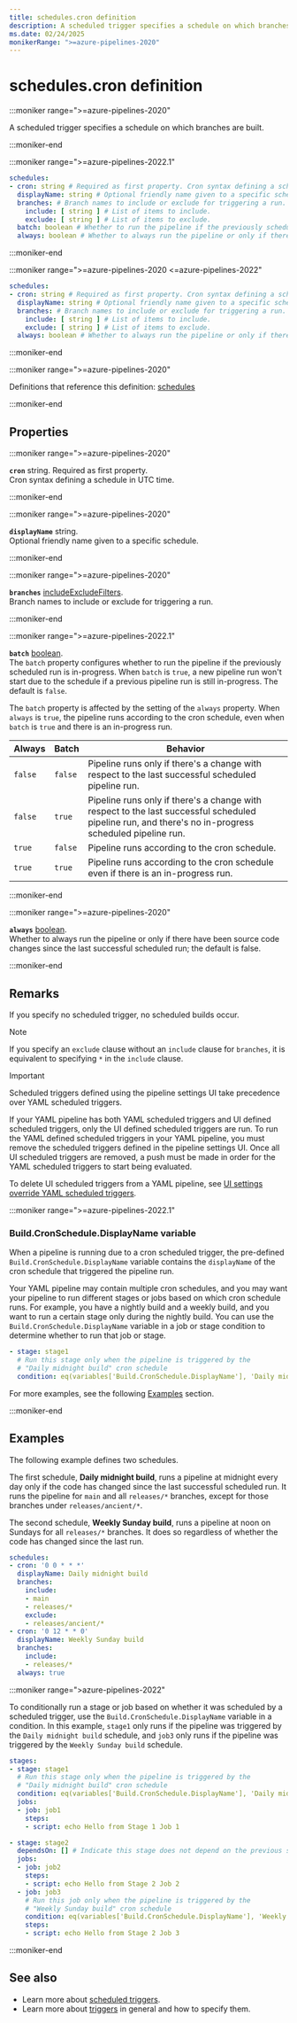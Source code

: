 ```yaml
---
title: schedules.cron definition
description: A scheduled trigger specifies a schedule on which branches are built.
ms.date: 02/24/2025
monikerRange: ">=azure-pipelines-2020"
---
```


# schedules.cron definition

<!-- :::description::: -->
:::moniker range=">=azure-pipelines-2020"

<!-- :::editable-content name="description"::: -->
A scheduled trigger specifies a schedule on which branches are built.
<!-- :::editable-content-end::: -->

:::moniker-end
<!-- :::description-end::: -->

<!-- :::syntax::: -->
:::moniker range=">=azure-pipelines-2022.1"

```yaml
schedules:
- cron: string # Required as first property. Cron syntax defining a schedule in UTC time.
  displayName: string # Optional friendly name given to a specific schedule.
  branches: # Branch names to include or exclude for triggering a run.
    include: [ string ] # List of items to include.
    exclude: [ string ] # List of items to exclude.
  batch: boolean # Whether to run the pipeline if the previously scheduled run is in-progress; the default is false.
  always: boolean # Whether to always run the pipeline or only if there have been source code or pipeline settings changes since the last successful scheduled run. The default is false.
```

:::moniker-end

:::moniker range=">=azure-pipelines-2020 <=azure-pipelines-2022"

```yaml
schedules:
- cron: string # Required as first property. Cron syntax defining a schedule in UTC time.
  displayName: string # Optional friendly name given to a specific schedule.
  branches: # Branch names to include or exclude for triggering a run.
    include: [ string ] # List of items to include.
    exclude: [ string ] # List of items to exclude.
  always: boolean # Whether to always run the pipeline or only if there have been source code or pipeline settings changes since the last successful scheduled run. The default is false.
```

:::moniker-end
<!-- :::syntax-end::: -->

<!-- :::parents::: -->
:::moniker range=">=azure-pipelines-2020"

Definitions that reference this definition: [schedules](schedules.md)

:::moniker-end
<!-- :::parents-end::: -->

## Properties

<!-- :::properties::: -->
<!-- :::item name="cron"::: -->
:::moniker range=">=azure-pipelines-2020"

**`cron`** string. Required as first property.<br><!-- :::editable-content name="propDescription"::: -->
Cron syntax defining a schedule in UTC time.
<!-- :::editable-content-end::: -->

:::moniker-end
<!-- :::item-end::: -->
<!-- :::item name="displayName"::: -->
:::moniker range=">=azure-pipelines-2020"

**`displayName`** string.<br><!-- :::editable-content name="propDescription"::: -->
Optional friendly name given to a specific schedule.
<!-- :::editable-content-end::: -->

:::moniker-end
<!-- :::item-end::: -->
<!-- :::item name="branches"::: -->
:::moniker range=">=azure-pipelines-2020"

**`branches`** [includeExcludeFilters](include-exclude-filters.md).<br><!-- :::editable-content name="propDescription"::: -->
Branch names to include or exclude for triggering a run.
<!-- :::editable-content-end::: -->

:::moniker-end
<!-- :::item-end::: -->
<!-- :::item name="batch"::: -->
:::moniker range=">=azure-pipelines-2022.1"

**`batch`** [boolean](boolean.md).<br><!-- :::editable-content name="propDescription"::: -->
The `batch` property configures whether to run the pipeline if the previously scheduled run is in-progress. When `batch` is `true`, a new pipeline run won't start due to the schedule if a previous pipeline run is still in-progress. The default is `false`.

The `batch` property is affected by the setting of the `always` property. When `always` is `true`, the pipeline runs according to the cron schedule, even when `batch` is `true` and there is an in-progress run.

| Always | Batch | Behavior |
|--------|-------|----------|
| `false` | `false` | Pipeline runs only if there's a change with respect to the last successful scheduled pipeline run. |
| `false` | `true` | Pipeline runs only if there's a change with respect to the last successful scheduled pipeline run, and there's no in-progress scheduled pipeline run. |
| `true` | `false` | Pipeline runs according to the cron schedule. |
| `true` | `true` | Pipeline runs according to the cron schedule even if there is an in-progress run. |
<!-- :::editable-content-end::: -->

:::moniker-end
<!-- :::item-end::: -->
<!-- :::item name="always"::: -->
:::moniker range=">=azure-pipelines-2020"

**`always`** [boolean](boolean.md).<br><!-- :::editable-content name="propDescription"::: -->
Whether to always run the pipeline or only if there have been source code changes since the last successful scheduled run; the default is false.
<!-- :::editable-content-end::: -->

:::moniker-end
<!-- :::item-end::: -->
<!-- :::properties-end::: -->

<!-- :::remarks::: -->
<!-- :::editable-content name="remarks"::: -->
## Remarks

If you specify no scheduled trigger, no scheduled builds occur.

> [!NOTE]
> If you specify an `exclude` clause without an `include` clause for `branches`, it is equivalent to specifying `*` in the `include` clause.

> [!IMPORTANT]
> Scheduled triggers defined using the pipeline settings UI take precedence over YAML scheduled triggers.
>
> If your YAML pipeline has both YAML scheduled triggers and UI defined scheduled triggers,
> only the UI defined scheduled triggers are run.
> To run the YAML defined scheduled triggers in your YAML pipeline,
> you must remove the scheduled triggers defined in the pipeline settings UI.
> Once all UI scheduled triggers are removed, a push must be made in order for the YAML
> scheduled triggers to start being evaluated.
>
> To delete UI scheduled triggers from a YAML pipeline, see [UI settings override YAML scheduled triggers](/azure/devops/pipelines/troubleshooting/troubleshooting#ui-settings-override-yaml-scheduled-triggers).

:::moniker range=">=azure-pipelines-2022.1"

### Build.CronSchedule.DisplayName variable

When a pipeline is running due to a cron scheduled trigger, the pre-defined `Build.CronSchedule.DisplayName` variable contains the `displayName` of the cron schedule that triggered the pipeline run.

Your YAML pipeline may contain multiple cron schedules, and you may want your pipeline to run different stages or jobs based on which cron schedule runs. For example, you have a nightly build and a weekly build, and you want to run a certain stage only during the nightly build. You can use the `Build.CronSchedule.DisplayName` variable in a job or stage condition to determine whether to run that job or stage.

```yml
- stage: stage1
  # Run this stage only when the pipeline is triggered by the 
  # "Daily midnight build" cron schedule
  condition: eq(variables['Build.CronSchedule.DisplayName'], 'Daily midnight build')
```

For more examples, see the following [Examples](#examples) section.

:::moniker-end
<!-- :::editable-content-end::: -->
<!-- :::remarks-end::: -->

<!-- :::examples::: -->
<!-- :::editable-content name="examples"::: -->
## Examples

The following example defines two schedules.

The first schedule, **Daily midnight build**, runs a pipeline at midnight every day only if the code has changed since the last successful scheduled run.
It runs the pipeline for `main` and all `releases/*` branches, except for those branches under `releases/ancient/*`.

The second schedule, **Weekly Sunday build**, runs a pipeline at noon on Sundays for all `releases/*` branches.
It does so regardless of whether the code has changed since the last run.

```yaml
schedules:
- cron: '0 0 * * *'
  displayName: Daily midnight build
  branches:
    include:
    - main
    - releases/*
    exclude:
    - releases/ancient/*
- cron: '0 12 * * 0'
  displayName: Weekly Sunday build
  branches:
    include:
    - releases/*
  always: true
```

:::moniker range=">azure-pipelines-2022"

To conditionally run a stage or job based on whether it was scheduled by a scheduled trigger, use the `Build.CronSchedule.DisplayName` variable in a condition. In this example, `stage1` only runs if the pipeline was triggered by the `Daily midnight build` schedule, and `job3` only runs if the pipeline was triggered by the `Weekly Sunday build` schedule.

```yml
stages:
- stage: stage1
  # Run this stage only when the pipeline is triggered by the 
  # "Daily midnight build" cron schedule
  condition: eq(variables['Build.CronSchedule.DisplayName'], 'Daily midnight build')
  jobs:
  - job: job1
    steps:
    - script: echo Hello from Stage 1 Job 1

- stage: stage2
  dependsOn: [] # Indicate this stage does not depend on the previous stage
  jobs:
  - job: job2
    steps:
    - script: echo Hello from Stage 2 Job 2
  - job: job3 
    # Run this job only when the pipeline is triggered by the 
    # "Weekly Sunday build" cron schedule
    condition: eq(variables['Build.CronSchedule.DisplayName'], 'Weekly Sunday build')
    steps:
    - script: echo Hello from Stage 2 Job 3
```

:::moniker-end
<!-- :::editable-content-end::: -->
<!-- :::examples-end::: -->

<!-- :::see-also::: -->
<!-- :::editable-content name="seeAlso"::: -->
## See also

- Learn more about [scheduled triggers](/azure/devops/pipelines/process/scheduled-triggers).
- Learn more about [triggers](/azure/devops/pipelines/build/triggers#pr-triggers) in general and how to specify them.
<!-- :::editable-content-end::: -->
<!-- :::see-also-end::: -->
